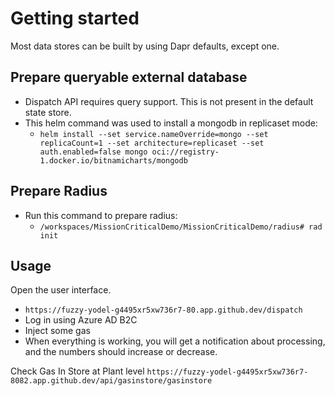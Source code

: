 # Getting started

Most data stores can be built by using Dapr defaults, except one.

## Prepare queryable external database
- Dispatch API requires query support. This is not present in the default state store.
- This helm command was used to install a mongodb in replicaset mode:
    - `helm install --set service.nameOverride=mongo --set replicaCount=1 --set architecture=replicaset --set auth.enabled=false mongo oci://registry-1.docker.io/bitnamicharts/mongodb`

## Prepare Radius

- Run this command to prepare radius:
    - `/workspaces/MissionCriticalDemo/MissionCriticalDemo/radius# rad init`

## Usage


Open the user interface.
- `https://fuzzy-yodel-g4495xr5xw736r7-80.app.github.dev/dispatch`
- Log in using Azure AD B2C
- Inject some gas 
- When everything is working, you will get a notification about processing, and the numbers should increase or decrease.

Check Gas In Store at Plant level
`https://fuzzy-yodel-g4495xr5xw736r7-8082.app.github.dev/api/gasinstore/gasinstore`


